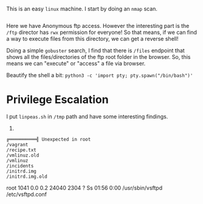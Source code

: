 This is an easy `linux` machine. 
I start by doing an `nmap` scan.
```

```
Here we have Anonymous ftp access. However the interesting part is the `/ftp` director has `rwx` permission for everyone! So that means, if we can find a way to execute files from this directory, we can get a reverse shell!

Doing a simple `gobuster` search, I find that there is `/files` endpoint that shows all the files/directories of the ftp root folder in the browser. So, this means we can "execute" or "access" a file via browser. 


Beautify the shell a bit:
`python3 -c 'import pty; pty.spawn("/bin/bash")'`


# Privilege Escalation
I put `linpeas.sh` in `/tmp` path and have some interesting findings.

1.
```
╔══════════╣ Unexpected in root
/vagrant
/recipe.txt
/vmlinuz.old
/vmlinuz
/incidents
/initrd.img
/initrd.img.old
```


root      1041  0.0  0.2  24040  2304 ?        Ss   01:56   0:00 /usr/sbin/vsftpd /etc/vsftpd.conf
